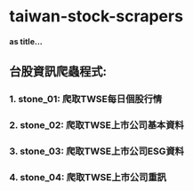 # taiwan-stock-scrapers
#### as title...
## 台股資訊爬蟲程式:
### 1. stone_01: 爬取TWSE每日個股行情
### 2. stone_02: 爬取TWSE上市公司基本資料
### 3. stone_03: 爬取TWSE上市公司ESG資料
### 4. stone_04: 爬取TWSE上市公司重訊
